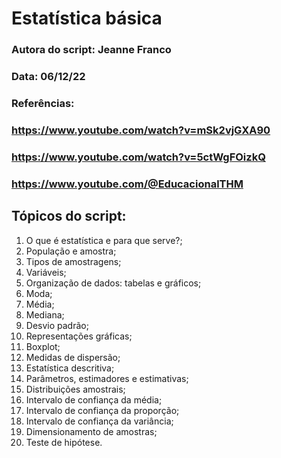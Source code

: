 # Estatística básica

### Autora do script: Jeanne Franco
### Data: 06/12/22
### Referências: 
### https://www.youtube.com/watch?v=mSk2vjGXA90
### https://www.youtube.com/watch?v=5ctWgFOizkQ 
### https://www.youtube.com/@EducacionalTHM

## Tópicos do script:

1. O que é estatística e para que serve?;
2. População e amostra;
3. Tipos de amostragens;
4. Variáveis;
5. Organização de dados: tabelas e gráficos;
6. Moda;
7. Média;
8. Mediana;
9. Desvio padrão;
10. Representações gráficas;
11. Boxplot;
12. Medidas de dispersão;
13. Estatística descritiva;
14. Parâmetros, estimadores e estimativas;
15. Distribuições amostrais;
16. Intervalo de confiança da média;
17. Intervalo de confiança da proporção;
18. Intervalo de confiança da variância;
19. Dimensionamento de amostras;
20. Teste de hipótese.
